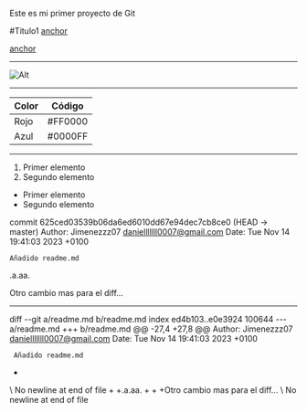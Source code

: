 Este es mi primer proyecto de Git

#Titulo1 
[anchor](https://www.google.com/url?sa=i&url=https%3A%2F%2Fwww.epe.es%2Fes%2Fdeportes%2F20231003%2Frinde-bellingham-real-madrid-champions-league-napoles-92894940&psig=AOvVaw0oBHYvWVZGIgkojI3SNspR&ust=1700075735847000&source=images&cd=vfe&opi=89978449&ved=0CBEQjRxqFwoTCKjxw-SZxIIDFQAAAAAdAAAAABAS "título") 

[anchor](https://www.google.com/url?sa=i&url=https%3A%2F%2Fwww.republica.com%2Fdeportes%2Ftodo-listo-para-la-celebracion-de-la-decimocuarta-copa-de-europa-del-real-madrid-20220529-16591443990%2F&psig=AOvVaw3Rj1zeqDfQ260v9K-q7ape&ust=1700076000479000&source=images&cd=vfe&opi=89978449&ved=0CBEQjRxqFwoTCKC97uKaxIIDFQAAAAAdAAAAABAE "título") 


---

![Alt](/ruta/imagen.png)

---

| Color | Código |
| ----------- | ----------- |
| Rojo | #FF0000 |
| Azul | #0000FF |

---
	
1. Primer elemento
1. Segundo elemento

* Primer elemento
* Segundo elemento

commit 625ced03539b06da6ed6010dd67e94dec7cb8ce0 (HEAD -> master)
Author: Jimenezzz07 <danielllllll0007@gmail.com>
Date:   Tue Nov 14 19:41:03 2023 +0100

    Añadido readme.md
 
.a.aa.


Otro cambio mas para el diff...

---

diff --git a/readme.md b/readme.md
index ed4b103..e0e3924 100644
--- a/readme.md
+++ b/readme.md
@@ -27,4 +27,8 @@ Author: Jimenezzz07 <danielllllll0007@gmail.com>
 Date:   Tue Nov 14 19:41:03 2023 +0100

     Añadido readme.md
-
\ No newline at end of file
+
+.a.aa.
+
+
+Otro cambio mas para el diff...
\ No newline at end of file
